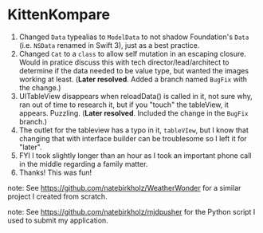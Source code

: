# KittenKompare

1. Changed `Data` typealias to `ModelData` to not shadow Foundation's `Data` (i.e. `NSData` renamed in Swift 3), just as a best practice.
2. Changed `Cat` to a `class` to allow self mutation in an escaping closure. Would in pratice discuss this with tech director/lead/architect to determine if the data needed to be value type, but wanted the images working at least. (**Later resolved**. Added a branch named `BugFix` with the change.)
3. UITableView disappears when reloadData() is called in it, not sure why, ran out of time to research it, but if you "touch" the tableView, it appears. Puzzling. (**Later resolved**. Included the change in the `BugFix` branch.)
4. The outlet for the tableview has a typo in it, `tableVIew`, but I know that changing that with interface builder can be troublesome so I left it for "later".
5. FYI I took slightly longer than an hour as I took an important phone call in the middle regarding a family matter.
6. Thanks! This was fun!

note: See https://github.com/natebirkholz/WeatherWonder for a similar project I created from scratch.

note: See https://github.com/natebirkholz/mjdpusher for the Python script I used to submit my application.
